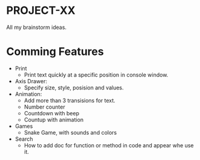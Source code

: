 # PROJECT-XX

All my brainstorm ideas.

# Comming Features

- Print
  - Print text quickly at a specific position in console window.
- Axis Drawer:
  - Specify size, style, posision and values.
- Animation:
  - Add more than 3 transisions for text.
  - Number counter
  - Countdown with beep
  - Countup with animation
- Games
  - Snake Game, with sounds and colors 
- Search
  - How to add doc for function or method in code and appear whe use it.